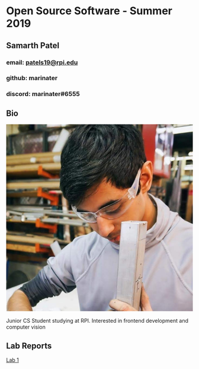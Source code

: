# Open Source Software - Summer 2019
## Samarth Patel
### email: patels19@rpi.edu
### github: marinater
### discord: marinater#6555

## Bio
![myself](pfp.jpg)

Junior CS Student studying at RPI. Interested in frontend development and computer vision

## Lab Reports
[Lab 1](labs/lab-01/report.md)
